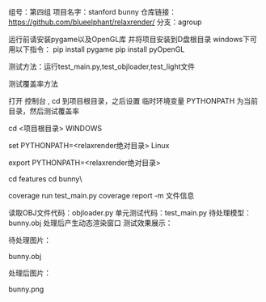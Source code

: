 组号：第四组 项目名字：stanford bunny 仓库链接：https://github.com/blueelphant/relaxrender/ 分支：agroup

运行前请安装pygame以及OpenGL库 并将项目安装到D盘根目录 windows下可用以下指令： pip install pygame pip install pyOpenGL

测试方法：运行test_main.py,test_objloader,test_light文件

测试覆盖率方法

打开 控制台 , cd 到项目根目录，之后设置 临时环境变量 PYTHONPATH 为当前目录，然后测试覆盖率

cd <项目根目录>
WINDOWS

set PYTHONPATH=<relaxrender绝对目录>
Linux

export PYTHONPATH=<relaxrender绝对目录>

cd features
cd bunny\

coverage run test_main.py coverage report -m 文件信息

读取OBJ文件代码：objloader.py 单元测试代码：test_main.py 待处理模型：bunny.obj 处理后产生动态渲染窗口 测试效果展示：

待处理图片：

bunny.obj

处理后图片：

bunny.png
